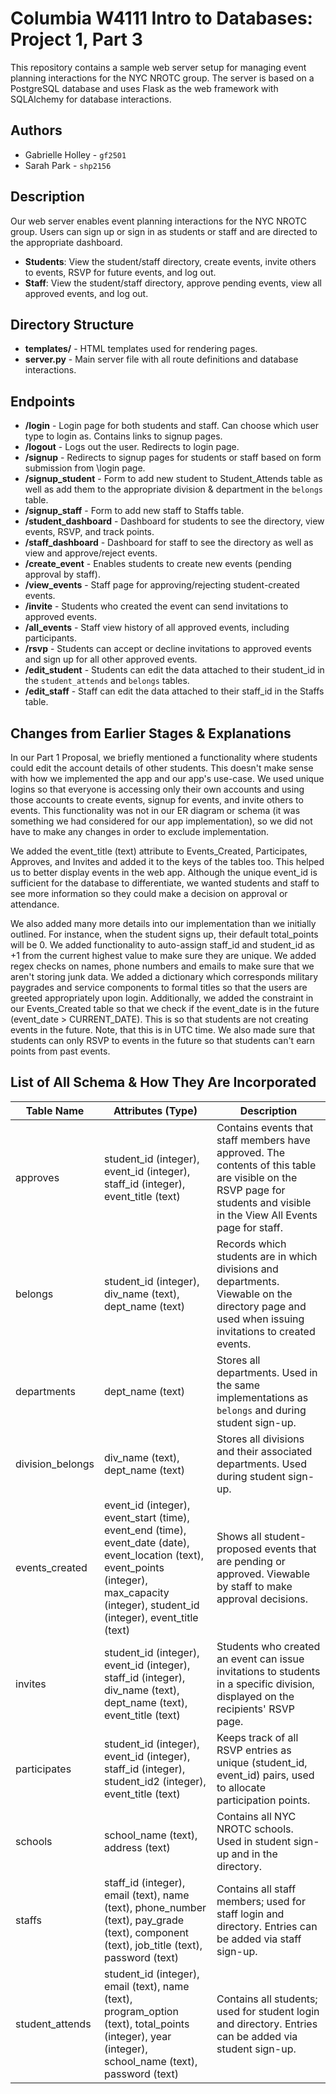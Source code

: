 # Columbia W4111 Intro to Databases: Project 1, Part 3

This repository contains a sample web server setup for managing event planning interactions for the NYC NROTC group. The server is based on a PostgreSQL database and uses Flask as the web framework with SQLAlchemy for database interactions.

## Authors
- Gabrielle Holley - `gf2501`
- Sarah Park - `shp2156`

## Description
Our web server enables event planning interactions for the NYC NROTC group. Users can sign up or sign in as students or staff and are directed to the appropriate dashboard. 

- **Students**: View the student/staff directory, create events, invite others to events, RSVP for future events, and log out.
- **Staff**: View the student/staff directory, approve pending events, view all approved events, and log out.

## Directory Structure
- **templates/** - HTML templates used for rendering pages.
- **server.py** - Main server file with all route definitions and database interactions.

## Endpoints
- **/login** - Login page for both students and staff. Can choose which user type to login as. Contains links to signup pages.
- **/logout** - Logs out the user. Redirects to login page.
- **/signup** - Redirects to signup pages for students or staff based on form submission from \login page.
- **/signup_student** - Form to add new student to Student_Attends table as well as add them to the appropriate division & department in the `belongs` table.
- **/signup_staff** - Form to add new staff to Staffs table.
- **/student_dashboard** - Dashboard for students to see the directory, view events, RSVP, and track points.
- **/staff_dashboard** - Dashboard for staff to see the directory as well as view and approve/reject events.
- **/create_event** - Enables students to create new events (pending approval by staff).
- **/view_events** - Staff page for approving/rejecting student-created events.
- **/invite** - Students who created the event can send invitations to approved events.
- **/all_events** - Staff view history of all approved events, including participants.
- **/rsvp** - Students can accept or decline invitations to approved events and sign up for all other approved events.
- **/edit_student** - Students can edit the data attached to their student_id in the `student_attends` and `belongs` tables.
- **/edit_staff** - Staff can edit the data attached to their staff_id in the Staffs table. 

## Changes from Earlier Stages & Explanations
In our Part 1 Proposal, we briefly mentioned a functionality where students could edit the account details of other students. This doesn't make sense with how we implemented the app and our app's use-case. We used unique logins so that everyone is accessing only their own accounts and using those accounts to create events, signup for events, and invite others to events. This functionality was not in our ER diagram or schema (it was something we had considered for our app implementation), so we did not have to make any changes in order to exclude implementation.

We added the event_title (text) attribute to Events_Created, Participates, Approves, and Invites and added it to the keys of the tables too. This helped us to better display events in the web app. Although the unique event_id is sufficient for the database to differentiate, we wanted students and staff to see more information so they could make a decision on approval or attendance. 

We also added many more details into our implementation than we initially outlined. For instance, when the student signs up, their default total_points will be 0. We added functionality to auto-assign staff_id and student_id as +1 from the current highest value to make sure they are unique. We added regex checks on names, phone numbers and emails to make sure that we aren't storing junk data. We added a dictionary which corresponds military paygrades and service components to formal titles so that the users are greeted appropriately upon login. Additionally, we added the constraint in our Events_Created table so that we check if the event_date is in the future (event_date > CURRENT_DATE). This is so that students are not creating events in the future. Note, that this is in UTC time. We also made sure that students can only RSVP to events in the future so that students can't earn points from past events. 

## List of All Schema & How They Are Incorporated
| Table Name         | Attributes (Type)                                                                                                                                                            | Description                                                                                                                                                                                      |
|--------------------|------------------------------------------------------------------------------------------------------------------------------------------------------------------------------|--------------------------------------------------------------------------------------------------------------------------------------------------------------------------------------------------|
| approves           | student_id (integer), event_id (integer), staff_id (integer), event_title (text)                                                                                            | Contains events that staff members have approved. The contents of this table are visible on the RSVP page for students and visible in the View All Events page for staff.                                 |
| belongs            | student_id (integer), div_name (text), dept_name (text)                                                                                                                     | Records which students are in which divisions and departments. Viewable on the directory page and used when issuing invitations to created events.         |
| departments        | dept_name (text)                                                                                                                                                             | Stores all departments. Used in the same implementations as `belongs` and during student sign-up.                                                         |
| division_belongs   | div_name (text), dept_name (text)                                                                                                                                           | Stores all divisions and their associated departments. Used during student sign-up.                                                                       |
| events_created     | event_id (integer), event_start (time), event_end (time), event_date (date), event_location (text), event_points (integer), max_capacity (integer), student_id (integer), event_title (text) | Shows all student-proposed events that are pending or approved. Viewable by staff to make approval decisions.        |
| invites            | student_id (integer), event_id (integer), staff_id (integer), div_name (text), dept_name (text), event_title (text)                                                        | Students who created an event can issue invitations to students in a specific division, displayed on the recipients' RSVP page.                           |
| participates       | student_id (integer), event_id (integer), staff_id (integer), student_id2 (integer), event_title (text)                                                                     | Keeps track of all RSVP entries as unique (student_id, event_id) pairs, used to allocate participation points.                                                      |
| schools            | school_name (text), address (text)                                                                                                                                           | Contains all NYC NROTC schools. Used in student sign-up and in the directory.                                                                             |
| staffs             | staff_id (integer), email (text), name (text), phone_number (text), pay_grade (text), component (text), job_title (text), password (text)                                   | Contains all staff members; used for staff login and directory. Entries can be added via staff sign-up.                                                   |
| student_attends    | student_id (integer), email (text), name (text), program_option (text), total_points (integer), year (integer), school_name (text), password (text)                        | Contains all students; used for student login and directory. Entries can be added via student sign-up.                                                    |
